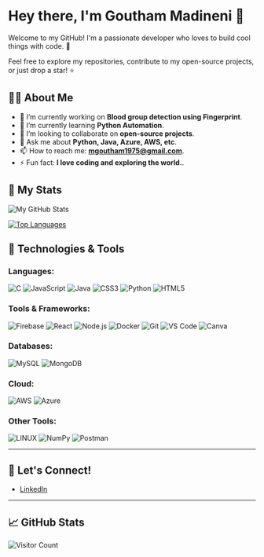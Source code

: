 # Hey there, I'm Goutham Madineni 👋

Welcome to my GitHub! I'm a passionate developer who loves to build cool things with code. 🌱 

Feel free to explore my repositories, contribute to my open-source projects, or just drop a star! ⭐

## 🧑‍💻 About Me

- 🔭 I’m currently working on **Blood group detection using Fingerprint**.
- 🌱 I’m currently learning **Python Automation**.
- 👯 I’m looking to collaborate on **open-source projects**.
- 💬 Ask me about **Python, Java, Azure, AWS, etc**.
- 📫 How to reach me: **mgoutham1975@gmail.com**.
- ⚡ Fun fact: **I love coding and exploring the world.**.

## 🚀 My Stats

![My GitHub Stats](https://github-readme-stats.vercel.app/api?username=goutham-m7&show_icons=true&hide_title=true&count_private=true&hide=prs&theme=radical)

[![Top Languages](https://github-readme-stats.vercel.app/api/top-langs/?username=goutham-m7&layout=compact&theme=radical)](https://github.com/goutham-m7)

## 🔧 Technologies & Tools

### Languages:
![C](https://img.shields.io/badge/-C-A8B9CC?style=flat&logo=c&logoColor=white)
![JavaScript](https://img.shields.io/badge/-JavaScript-FFEB00?style=flat&logo=javascript&logoColor=black)
![Java](https://img.shields.io/badge/-Java-007396?style=flat&logo=java&logoColor=white)
![CSS3](https://img.shields.io/badge/-CSS3-1572B6?style=flat&logo=css3&logoColor=white)
![Python](https://img.shields.io/badge/-Python-3776AB?style=flat&logo=python&logoColor=white)
![HTML5](https://img.shields.io/badge/-HTML5-E34F26?style=flat&logo=html5&logoColor=white)

### Tools & Frameworks:
![Firebase](https://img.shields.io/badge/-Firebase-FFCB2B?style=flat&logo=firebase&logoColor=black)
![React](https://img.shields.io/badge/-React-61DAFB?style=flat&logo=react&logoColor=black)
![Node.js](https://img.shields.io/badge/-Node.js-339933?style=flat&logo=node.js&logoColor=white)
![Docker](https://img.shields.io/badge/-Docker-2496ED?style=flat&logo=docker&logoColor=white)
![Git](https://img.shields.io/badge/-Git-F05032?style=flat&logo=git&logoColor=white)
![VS Code](https://img.shields.io/badge/-VS%20Code-007ACC?style=flat&logo=visualstudiocode&logoColor=white)
![Canva](https://img.shields.io/badge/-Canva-FFB2B2?style=flat&logo=canva&logoColor=black)

### Databases:
![MySQL](https://img.shields.io/badge/-MySQL-4479A1?style=flat&logo=mysql&logoColor=white)
![MongoDB](https://img.shields.io/badge/-MongoDB-47A248?style=flat&logo=mongodb&logoColor=white)

### Cloud:
![AWS](https://img.shields.io/badge/-AWS-232F3E?style=flat&logo=amazonaws&logoColor=white)
![Azure](https://img.shields.io/badge/-Azure-0089D6?style=flat&logo=microsoftazure&logoColor=white)

### Other Tools:
![LINUX](https://img.shields.io/badge/-Linux-FCC624?style=flat&logo=linux&logoColor=black)
![NumPy](https://img.shields.io/badge/-NumPy-013243?style=flat&logo=numpy&logoColor=white)
![Postman](https://img.shields.io/badge/-Postman-FF6C37?style=flat&logo=postman&logoColor=white)

---

## 💬 Let's Connect!

- [LinkedIn](https://www.linkedin.com/in/goutham-madineni)

---

## 📈 GitHub Stats

![Visitor Count](https://profile-counter.glitch.me/goutham-m7/count.svg)
